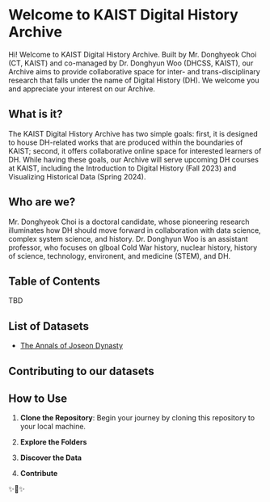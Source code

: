 # Welcome to KAIST Digital History Archive

<!-- 환영사 만들기 -->
Hi! Welcome to KAIST Digital History Archive. Built by Mr. Donghyeok Choi (CT, KAIST) and co-managed by Dr. Donghyun Woo (DHCSS, KAIST), our Archive aims to provide collaborative space for inter- and trans-disciplinary research that falls under the name of Digital History (DH). We welcome you and appreciate your interest on our Archive.

## What is it?

<!-- About 만들기 -->
<!-- 이 저장소의 목적, 만든 계기, 등등 -->

The KAIST Digital History Archive has two simple goals: first, it is designed to house DH-related works that are produced within the boundaries of KAIST; second, it offers collaborative online space for interested learners of DH. While having these goals, our Archive will serve upcoming DH courses at KAIST, including the Introduction to Digital History (Fall 2023) and Visualizing Historical Data (Spring 2024).

## Who are we?

Mr. Donghyeok Choi is a doctoral candidate, whose pioneering research illuminates how DH should move forward in collaboration with data science, complex system science, and history.
Dr. Donghyun Woo is an assistant professor, who focuses on glboal Cold War history, nuclear history, history of science, technology, environent, and medicine (STEM), and DH.

## Table of Contents
<!-- 목차 만들기 -->
TBD

## List of Datasets
 - [The Annals of Joseon Dynasty](./data/01ajd/README.md)

## Contributing to our datasets
<!-- 이 저장소에 기여하는 방법 -->

## How to Use
1. **Clone the Repository**: Begin your journey by cloning this repository to your local machine.

2. **Explore the Folders**

3. **Discover the Data**

4. **Contribute**

✨🌟✨

